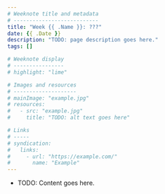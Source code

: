 ```yaml
---
# Weeknote title and metadata
# ---------------------------
title: "Week {{ .Name }}: ???"
date: {{ .Date }}
description: "TODO: page description goes here."
tags: []

# Weeknote display
# ----------------
# highlight: "lime"

# Images and resources
# --------------------
# mainImage: "example.jpg"
# resources:
#   - src: "example.jpg"
#     title: "TODO: alt text goes here"

# Links
# -----
# syndication:
#   links:
#     - url: "https://example.com/"
#       name: "Example"
---
```


  * TODO: Content goes here.
